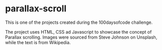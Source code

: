 # parallax-scroll

This is one of the projects created during the 100daysofcode challenge.

The project uses HTML, CSS ad Javascript to showcase the concept of Parallax scrolling. Images were sourced from  Steve Johnson on Unsplash, while the text is from Wikipedia.
